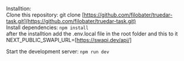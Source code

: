 Installtion:<br/>
Clone this repository: git clone [https://github.com/filobater/truedar-task.git](https://github.com/filobater/truedar-task.git)<br/>
Install dependencies: `npm install`<br/>
after the installtion add the .env.local file in the root folder and this to it <br/>
NEXT_PUBLIC_SWAPI_URL=[https://swapi.dev/api/]<br/>


Start the development server: `npm run dev`<br/>

